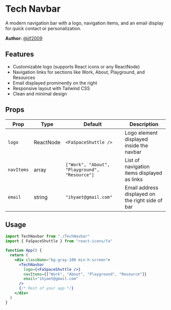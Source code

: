 # Tech Navbar

A modern navigation bar with a logo, navigation items, and an email display for quick contact or personalization.

**Author:** [@jjf2009](https://github.com/jjf2009)

## Features

- Customizable logo (supports React icons or any ReactNode)  
- Navigation links for sections like Work, About, Playground, and Resources  
- Email displayed prominently on the right  
- Responsive layout with Tailwind CSS  
- Clean and minimal design  

## Props

| Prop      | Type      | Default                                 | Description                                      |
| --------- | --------- | --------------------------------------- | ------------------------------------------------ |
| `logo`    | ReactNode | `<FaSpaceShuttle />`                    | Logo element displayed inside the navbar         |
| `navItems`| array     | `["Work", "About", "Playground", "Resource"]` | List of navigation items displayed as links      |
| `email`   | string    | `"ihyaet@gmail.com"`                    | Email address displayed on the right side of bar |

## Usage

```jsx
import TechNavbar from "./TechNavbar"
import { FaSpaceShuttle } from "react-icons/fa"

function App() {
  return (
    <div className="bg-gray-100 min-h-screen">
      <TechNavbar
        logo={<FaSpaceShuttle />}
        navItems={["Work", "About", "Playground", "Resource"]}
        email="ihyaet@gmail.com"
      />
      {/* Rest of your app */}
    </div>
  )
}
